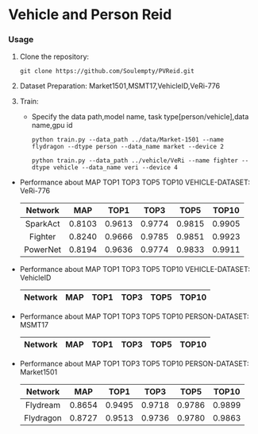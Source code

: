 # Vehicle and Person Reid

### Usage

1. Clone the repository:

   ```shell
   git clone https://github.com/Soulempty/PVReid.git
   ```
2. Dataset Preparation: Market1501,MSMT17,VehicleID,VeRi-776
3. Train:

   - Specify the data path,model name, task type[person/vehicle],data name,gpu id

     ```shell
     python train.py --data_path ../data/Market-1501 --name flydragon --dtype person --data_name market --device 2
     ```
     ```shell
     python train.py --data_path ../vehicle/VeRi --name fighter --dtype vehicle --data_name veri --device 4

     ```
 - Performance about  MAP  TOP1  TOP3  TOP5  TOP10    VEHICLE-DATASET: VeRi-776
   
   |  Network  |  MAP   |  TOP1  |  TOP3  |  TOP5  |  TOP10  | 
   | :-------: | :----: | :----: | :----: | :----: | :-----: |
   | SparkAct  | 0.8103 | 0.9613 | 0.9774 | 0.9815 | 0.9905  |       
   | Fighter   | 0.8240 | 0.9666 | 0.9785 | 0.9851 | 0.9923  | 
   | PowerNet  | 0.8194 | 0.9636 | 0.9774 | 0.9833 | 0.9911  | 
    
   
 - Performance about  MAP  TOP1  TOP3  TOP5  TOP10    VEHICLE-DATASET: VehicleID
   
   |  Network  |  MAP   |  TOP1  |  TOP3  |  TOP5  |  TOP10  | 
   | :-------: | :----: | :----: | :----: | :----: | :-----: |
 
   
 - Performance about  MAP  TOP1  TOP3  TOP5  TOP10    PERSON-DATASET: MSMT17
   
   |  Network  |  MAP   |  TOP1  |  TOP3  |  TOP5  |  TOP10  | 
   | :-------: | :----: | :----: | :----: | :----: | :-----: |

   
 - Performance about  MAP  TOP1  TOP3  TOP5  TOP10    PERSON-DATASET: Market1501
   
   |  Network  |  MAP   |  TOP1  |  TOP3  |  TOP5  |  TOP10  | 
   | :-------: | :----: | :----: | :----: | :----: | :-----: |
   | Flydream  | 0.8654 | 0.9495 | 0.9718 | 0.9786 | 0.9899  |       
   | Flydragon | 0.8727 | 0.9513 | 0.9736 | 0.9780 | 0.9863  |      


   
